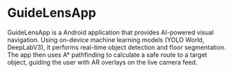 # GuideLensApp
GuideLensApp is a Android application that provides AI-powered visual navigation. Using on-device machine learning models (YOLO World, DeepLabV3), it performs real-time object detection and floor segmentation. The app then uses A* pathfinding to calculate a safe route to a target object, guiding the user with AR overlays on the live camera feed.
